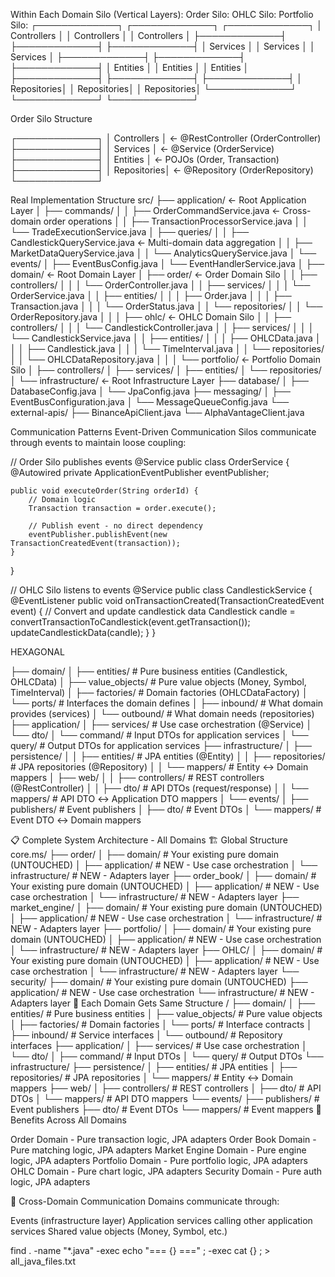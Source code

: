 



Within Each Domain Silo (Vertical Layers):
Order Silo:                OHLC Silo:              Portfolio Silo:
┌─────────────┐           ┌─────────────┐          ┌─────────────┐
│ Controllers │           │ Controllers │          │ Controllers │
├─────────────┤           ├─────────────┤          ├─────────────┤
│  Services   │           │  Services   │          │  Services   │
├─────────────┤           ├─────────────┤          ├─────────────┤
│  Entities   │           │  Entities   │          │  Entities   │
├─────────────┤           ├─────────────┤          ├─────────────┤
│ Repositories│           │ Repositories│          │ Repositories│
└─────────────┘           └─────────────┘          └─────────────┘


Order Silo Structure

┌─────────────┐
│ Controllers │ ← @RestController (OrderController)
├─────────────┤
│  Services   │ ← @Service (OrderService)
├─────────────┤
│  Entities   │ ← POJOs (Order, Transaction)
├─────────────┤
│ Repositories│ ← @Repository (OrderRepository)
└─────────────┘

Real Implementation Structure
src/
├── application/                           ← Root Application Layer
│   ├── commands/
│   │   ├── OrderCommandService.java       ← Cross-domain order operations
│   │   ├── TransactionProcessorService.java
│   │   └── TradeExecutionService.java
│   ├── queries/
│   │   ├── CandlestickQueryService.java   ← Multi-domain data aggregation
│   │   ├── MarketDataQueryService.java
│   │   └── AnalyticsQueryService.java
│   └── events/
│       ├── EventBusConfig.java
│       └── EventHandlerService.java
│
├── domain/                                ← Root Domain Layer
│   ├── order/                             ← Order Domain Silo
│   │   ├── controllers/
│   │   │   └── OrderController.java
│   │   ├── services/
│   │   │   └── OrderService.java
│   │   ├── entities/
│   │   │   ├── Order.java
│   │   │   ├── Transaction.java
│   │   │   └── OrderStatus.java
│   │   └── repositories/
│   │       └── OrderRepository.java
│   │
│   ├── ohlc/                              ← OHLC Domain Silo
│   │   ├── controllers/
│   │   │   └── CandlestickController.java
│   │   ├── services/
│   │   │   └── CandlestickService.java
│   │   ├── entities/
│   │   │   ├── OHLCData.java
│   │   │   ├── Candlestick.java
│   │   │   └── TimeInterval.java
│   │   └── repositories/
│   │       └── OHLCDataRepository.java
│   │
│   └── portfolio/                         ← Portfolio Domain Silo
│       ├── controllers/
│       ├── services/
│       ├── entities/
│       └── repositories/
│
└── infrastructure/                        ← Root Infrastructure Layer
├── database/
│   ├── DatabaseConfig.java
│   └── JpaConfig.java
├── messaging/
│   ├── EventBusConfiguration.java
│   └── MessageQueueConfig.java
└── external-apis/
├── BinanceApiClient.java
└── AlphaVantageClient.java

Communication Patterns
Event-Driven Communication
Silos communicate through events to maintain loose coupling:

// Order Silo publishes events
@Service
public class OrderService {
@Autowired
private ApplicationEventPublisher eventPublisher;

    public void executeOrder(String orderId) {
        // Domain logic
        Transaction transaction = order.execute();
        
        // Publish event - no direct dependency
        eventPublisher.publishEvent(new TransactionCreatedEvent(transaction));
    }
}

// OHLC Silo listens to events
@Service
public class CandlestickService {
@EventListener
public void onTransactionCreated(TransactionCreatedEvent event) {
// Convert and update candlestick data
Candlestick candle = convertTransactionToCandlestick(event.getTransaction());
updateCandlestickData(candle);
}
}

HEXAGONAL

├── domain/
│   ├── entities/           # Pure business entities (Candlestick, OHLCData)
│   ├── value_objects/      # Pure value objects (Money, Symbol, TimeInterval)
│   ├── factories/          # Domain factories (OHLCDataFactory)
│   └── ports/              # Interfaces the domain defines
│       ├── inbound/        # What domain provides (services)
│       └── outbound/       # What domain needs (repositories)
├── application/
│   ├── services/           # Use case orchestration (@Service)
│   └── dto/
│       └── command/        # Input DTOs for application services
│       └── query/          # Output DTOs for application services
├── infrastructure/
│   ├── persistence/
│   │   ├── entities/       # JPA entities (@Entity)
│   │   ├── repositories/   # JPA repositories (@Repository)
│   │   └── mappers/        # Entity ↔ Domain mappers
│   ├── web/
│   │   ├── controllers/    # REST controllers (@RestController)
│   │   ├── dto/            # API DTOs (request/response)
│   │   └── mappers/        # API DTO ↔ Application DTO mappers
│   └── events/
│       ├── publishers/     # Event publishers
│       ├── dto/            # Event DTOs
│       └── mappers/        # Event DTO ↔ Domain mappers


📋 Complete System Architecture - All Domains
🏗️ Global Structure
core.ms/
├── order/
│   ├── domain/             # Your existing pure domain (UNTOUCHED)
│   ├── application/        # NEW - Use case orchestration
│   └── infrastructure/     # NEW - Adapters layer
├── order_book/
│   ├── domain/             # Your existing pure domain (UNTOUCHED)
│   ├── application/        # NEW - Use case orchestration
│   └── infrastructure/     # NEW - Adapters layer
├── market_engine/
│   ├── domain/             # Your existing pure domain (UNTOUCHED)
│   ├── application/        # NEW - Use case orchestration
│   └── infrastructure/     # NEW - Adapters layer
├── portfolio/
│   ├── domain/             # Your existing pure domain (UNTOUCHED)
│   ├── application/        # NEW - Use case orchestration
│   └── infrastructure/     # NEW - Adapters layer
├── OHLC/
│   ├── domain/             # Your existing pure domain (UNTOUCHED)
│   ├── application/        # NEW - Use case orchestration
│   └── infrastructure/     # NEW - Adapters layer
└── security/
├── domain/             # Your existing pure domain (UNTOUCHED)
├── application/        # NEW - Use case orchestration
└── infrastructure/     # NEW - Adapters layer
🔄 Each Domain Gets Same Structure
<domain>/
├── domain/
│   ├── entities/           # Pure business entities
│   ├── value_objects/      # Pure value objects
│   ├── factories/          # Domain factories
│   └── ports/              # Interface contracts
│       ├── inbound/        # Service interfaces
│       └── outbound/       # Repository interfaces
├── application/
│   ├── services/           # Use case orchestration
│   └── dto/
│       ├── command/        # Input DTOs
│       └── query/          # Output DTOs
└── infrastructure/
├── persistence/
│   ├── entities/       # JPA entities
│   ├── repositories/   # JPA repositories
│   └── mappers/        # Entity ↔ Domain mappers
├── web/
│   ├── controllers/    # REST controllers
│   ├── dto/            # API DTOs
│   └── mappers/        # API DTO mappers
└── events/
├── publishers/     # Event publishers
├── dto/            # Event DTOs
└── mappers/        # Event mappers
🎯 Benefits Across All Domains

Order Domain - Pure transaction logic, JPA adapters
Order Book Domain - Pure matching logic, JPA adapters
Market Engine Domain - Pure engine logic, JPA adapters
Portfolio Domain - Pure portfolio logic, JPA adapters
OHLC Domain - Pure chart logic, JPA adapters
Security Domain - Pure auth logic, JPA adapters

🔗 Cross-Domain Communication
Domains communicate through:

Events (infrastructure layer)
Application services calling other application services
Shared value objects (Money, Symbol, etc.)


find . -name "*.java" -exec echo "=== {} ===" \; -exec cat {} \; > all_java_files.txt